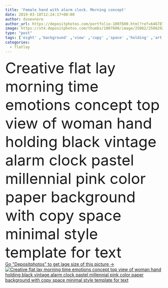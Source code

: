 ```yaml
---
title: 'Female hand with alarm clock. Morning concept'
date: 2019-03-18T12:24:17+00:00
author: dvoevnore
author_url: https://depositphotos.com/portfolio-1007600.html?ref=64678756
image: https://st4.depositphotos.com/thumbs/1007600/image/25062/250629222/api_thumb_450.jpg?forcejpeg=true
type: "post"
tags: ['eight' ,'background' ,'view' ,'copy' ,'space' ,'holding' ,'art' ,'female' ,'morning' ,'caucasian' ,'up' ,'black' ,'time' ,'hand' ,'clock' ,'pop' ,'pink' ,'pastel' ,'creative' ,'concept' ,'lay' ,'manicure' ,'emotions' ,'woman' ,'fingers' ,'flat' ,'lifestyle' ,'emotional' ,'feminine' ,'down' ,'template' ,'trendy' ,'hour' ,'angry' ,'top' ,'alarm' ,'above' ,'feelings' ,'management' ,'deadline' ,'minimalism' ,'nails' ,'hit' ,'alert' ,'bang' ,'wake' ,'fury' ,'beating' ,'millennial' ,'flatlay' ]
categories: 
  - flatlay
---
```

<div aling="center">
            <font size="60"> Creative flat lay morning time emotions concept top view of woman hand holding black vintage alarm clock pastel millennial pink color paper background with copy space minimal style template for text</font>   
</div>
<div>
    <a href='https://st4.depositphotos.com/thumbs/1007600/image/25062/250629222/api_thumb_450.jpg?forcejpeg=true?ref=64678756' target=_blank > Go "Depositphotos" to get lage size of this picture ->
        <img href='https://st4.depositphotos.com/thumbs/1007600/image/25062/250629222/api_thumb_450.jpg?forcejpeg=true?ref=64678756' src='https://st4.depositphotos.com/1007600/25062/i/950/depositphotos_250629222-stock-photo-female-hand-with-alarm-clock.jpg?forcejpeg=true' alt='Creative flat lay morning time emotions concept top view of woman hand holding black vintage alarm clock pastel millennial pink color paper background with copy space minimal style template for text' >
    </a>
</div>
